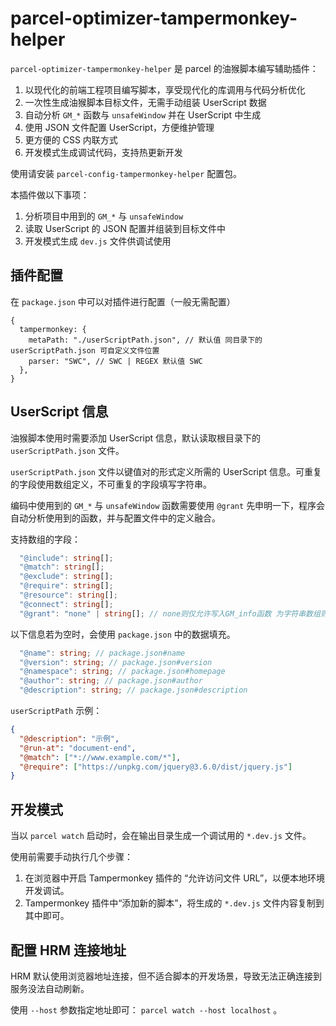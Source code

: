 # parcel-optimizer-tampermonkey-helper

`parcel-optimizer-tampermonkey-helper` 是 parcel 的油猴脚本编写辅助插件：

1. 以现代化的前端工程项目编写脚本，享受现代化的库调用与代码分析优化
2. 一次性生成油猴脚本目标文件，无需手动组装 UserScript 数据
3. 自动分析 `GM_*` 函数与 `unsafeWindow` 并在 UserScript 中生成
4. 使用 JSON 文件配置 UserScript，方便维护管理
5. 更方便的 CSS 内联方式
6. 开发模式生成调试代码，支持热更新开发

使用请安装 `parcel-config-tampermonkey-helper` 配置包。

本插件做以下事项：

1. 分析项目中用到的 `GM_*` 与 `unsafeWindow`
2. 读取 UserScript 的 JSON 配置并组装到目标文件中
3. 开发模式生成 `dev.js` 文件供调试使用

## 插件配置

在 `package.json` 中可以对插件进行配置（一般无需配置）

```json5
{
  tampermonkey: {
    metaPath: "./userScriptPath.json", // 默认值 同目录下的userScriptPath.json 可自定义文件位置
    parser: "SWC", // SWC | REGEX 默认值 SWC
  },
}
```

## UserScript 信息

油猴脚本使用时需要添加 UserScript 信息，默认读取根目录下的 `userScriptPath.json` 文件。

`userScriptPath.json` 文件以键值对的形式定义所需的 UserScript 信息。可重复的字段使用数组定义，不可重复的字段填写字符串。

编码中使用到的 `GM_*` 与 `unsafeWindow` 函数需要使用 `@grant` 先申明一下，程序会自动分析使用到的函数，并与配置文件中的定义融合。

支持数组的字段：

```typescript
  "@include": string[];
  "@match": string[];
  "@exclude": string[];
  "@require": string[];
  "@resource": string[];
  "@connect": string[];
  "@grant": "none" | string[]; // none则仅允许写入GM_info函数 为字符串数组则与提取函数名合并
```

以下信息若为空时，会使用 `package.json` 中的数据填充。

```typescript
  "@name": string; // package.json#name
  "@version": string; // package.json#version
  "@namespace": string; // package.json#homepage
  "@author": string; // package.json#author
  "@description": string; // package.json#description
```

`userScriptPath` 示例：

```json
{
  "@description": "示例",
  "@run-at": "document-end",
  "@match": ["*://www.example.com/*"],
  "@require": ["https://unpkg.com/jquery@3.6.0/dist/jquery.js"]
}
```

## 开发模式

当以 `parcel watch` 启动时，会在输出目录生成一个调试用的 `*.dev.js` 文件。

使用前需要手动执行几个步骤：

1. 在浏览器中开启 Tampermonkey 插件的 “允许访问文件 URL”，以便本地环境开发调试。
2. Tampermonkey 插件中“添加新的脚本”，将生成的 `*.dev.js` 文件内容复制到其中即可。

## 配置 HRM 连接地址

HRM 默认使用浏览器地址连接，但不适合脚本的开发场景，导致无法正确连接到服务没法自动刷新。

使用 `--host` 参数指定地址即可： `parcel watch --host localhost` 。

